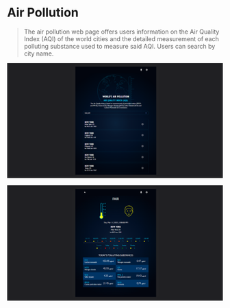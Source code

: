# Air Pollution
> The air pollution web page offers users information on the Air Quality Index (AQI) of the world cities and the detailed measurement of each polluting substance used to measure said AQI. Users can search by city name.

![screenshot 1](./ap-screenshot-1.png)

![screenshot 2](./ap-screenshot-2.png)

